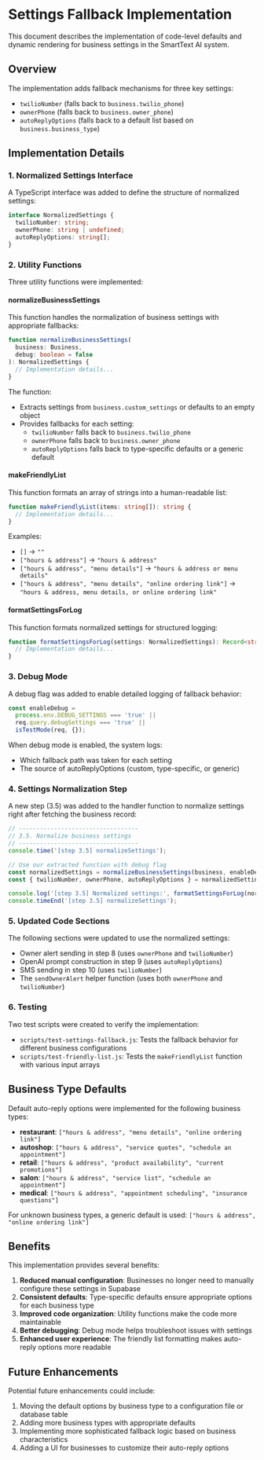 # Settings Fallback Implementation

This document describes the implementation of code-level defaults and dynamic rendering for business settings in the SmartText AI system.

## Overview

The implementation adds fallback mechanisms for three key settings:
- `twilioNumber` (falls back to `business.twilio_phone`)
- `ownerPhone` (falls back to `business.owner_phone`)
- `autoReplyOptions` (falls back to a default list based on `business.business_type`)

## Implementation Details

### 1. Normalized Settings Interface

A TypeScript interface was added to define the structure of normalized settings:

```typescript
interface NormalizedSettings {
  twilioNumber: string;
  ownerPhone: string | undefined;
  autoReplyOptions: string[];
}
```

### 2. Utility Functions

Three utility functions were implemented:

#### normalizeBusinessSettings

This function handles the normalization of business settings with appropriate fallbacks:

```typescript
function normalizeBusinessSettings(
  business: Business, 
  debug: boolean = false
): NormalizedSettings {
  // Implementation details...
}
```

The function:
- Extracts settings from `business.custom_settings` or defaults to an empty object
- Provides fallbacks for each setting:
  - `twilioNumber` falls back to `business.twilio_phone`
  - `ownerPhone` falls back to `business.owner_phone`
  - `autoReplyOptions` falls back to type-specific defaults or a generic default

#### makeFriendlyList

This function formats an array of strings into a human-readable list:

```typescript
function makeFriendlyList(items: string[]): string {
  // Implementation details...
}
```

Examples:
- `[]` → `""`
- `["hours & address"]` → `"hours & address"`
- `["hours & address", "menu details"]` → `"hours & address or menu details"`
- `["hours & address", "menu details", "online ordering link"]` → `"hours & address, menu details, or online ordering link"`

#### formatSettingsForLog

This function formats normalized settings for structured logging:

```typescript
function formatSettingsForLog(settings: NormalizedSettings): Record<string, any> {
  // Implementation details...
}
```

### 3. Debug Mode

A debug flag was added to enable detailed logging of fallback behavior:

```typescript
const enableDebug = 
  process.env.DEBUG_SETTINGS === 'true' || 
  req.query.debugSettings === 'true' ||
  isTestMode(req, {});
```

When debug mode is enabled, the system logs:
- Which fallback path was taken for each setting
- The source of autoReplyOptions (custom, type-specific, or generic)

### 4. Settings Normalization Step

A new step (3.5) was added to the handler function to normalize settings right after fetching the business record:

```typescript
// ----------------------------------
// 3.5. Normalize business settings
// ----------------------------------
console.time('[step 3.5] normalizeSettings');

// Use our extracted function with debug flag
const normalizedSettings = normalizeBusinessSettings(business, enableDebug);
const { twilioNumber, ownerPhone, autoReplyOptions } = normalizedSettings;

console.log('[step 3.5] Normalized settings:', formatSettingsForLog(normalizedSettings));
console.timeEnd('[step 3.5] normalizeSettings');
```

### 5. Updated Code Sections

The following sections were updated to use the normalized settings:

- Owner alert sending in step 8 (uses `ownerPhone` and `twilioNumber`)
- OpenAI prompt construction in step 9 (uses `autoReplyOptions`)
- SMS sending in step 10 (uses `twilioNumber`)
- The `sendOwnerAlert` helper function (uses both `ownerPhone` and `twilioNumber`)

### 6. Testing

Two test scripts were created to verify the implementation:

- `scripts/test-settings-fallback.js`: Tests the fallback behavior for different business configurations
- `scripts/test-friendly-list.js`: Tests the `makeFriendlyList` function with various input arrays

## Business Type Defaults

Default auto-reply options were implemented for the following business types:

- **restaurant**: `["hours & address", "menu details", "online ordering link"]`
- **autoshop**: `["hours & address", "service quotes", "schedule an appointment"]`
- **retail**: `["hours & address", "product availability", "current promotions"]`
- **salon**: `["hours & address", "service list", "schedule an appointment"]`
- **medical**: `["hours & address", "appointment scheduling", "insurance questions"]`

For unknown business types, a generic default is used: `["hours & address", "online ordering link"]`

## Benefits

This implementation provides several benefits:

1. **Reduced manual configuration**: Businesses no longer need to manually configure these settings in Supabase
2. **Consistent defaults**: Type-specific defaults ensure appropriate options for each business type
3. **Improved code organization**: Utility functions make the code more maintainable
4. **Better debugging**: Debug mode helps troubleshoot issues with settings
5. **Enhanced user experience**: The friendly list formatting makes auto-reply options more readable

## Future Enhancements

Potential future enhancements could include:

1. Moving the default options by business type to a configuration file or database table
2. Adding more business types with appropriate defaults
3. Implementing more sophisticated fallback logic based on business characteristics
4. Adding a UI for businesses to customize their auto-reply options
